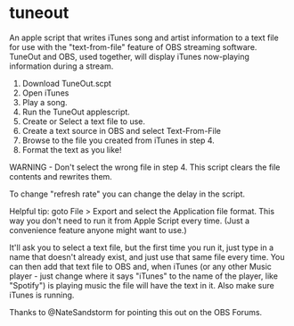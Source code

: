 # tuneout
An apple script that writes iTunes song and artist information to a text file for use with the "text-from-file" feature of OBS streaming software.  TuneOut and OBS, used together, will display iTunes now-playing information during a stream.

1. Download TuneOut.scpt
2. Open iTunes
3. Play a song.
4. Run the TuneOut applescript.
5. Create or Select a text file to use.
6. Create a text source in OBS and select Text-From-File
7. Browse to the file you created from iTunes in step 4. 
8. Format the text as you like!

WARNING - Don't select the wrong file in step 4.  This script clears the file contents and rewrites them. 

To change "refresh rate" you can change the delay in the script. 

Helpful tip:  goto File > Export and select the Application file format. This way you don't need to run it from Apple Script every time. (Just a convenience feature anyone might want to use.)

It'll ask you to select a text file, but the first time you run it, just type in a name that doesn't already exist, and just use that same file every time. You can then add that text file to OBS and, when iTunes (or any other Music player - just change where it says "iTunes" to the name of the player, like "Spotify") is playing music the file will have the text in it. Also make sure iTunes is running. 

Thanks to @NateSandstorm for pointing this out on the OBS Forums. 
